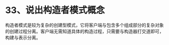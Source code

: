 # 33、说出构造者模式概念

​    构造者模式是较为复杂的创建型模式，它将客户端与包含多个组成部分的复杂对象的创建过程分离。客户端无需知道具体的构造过程，只需要与构造器打交道即可，构建与表示分离。